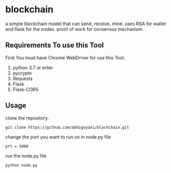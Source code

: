 # blockchain
a simple blockchain model that can send, receive, mine.
uses RSA for wallet and flask for the nodes.
proof of work for consensus mechanism.

## Requirements To use this Tool
First You must have Chrome WebDriver for use this Tool.
1. python 3.7 or erlier
2. pycrypto
3. Requests
4. Flask
5. Flask-CORS

## Usage

clone the repository.

    git clone https://github.com/abhigoyani/blockchain.git

change the port you want to run on in node.py file

    prt = 5000

run the node.py file

    python node.py